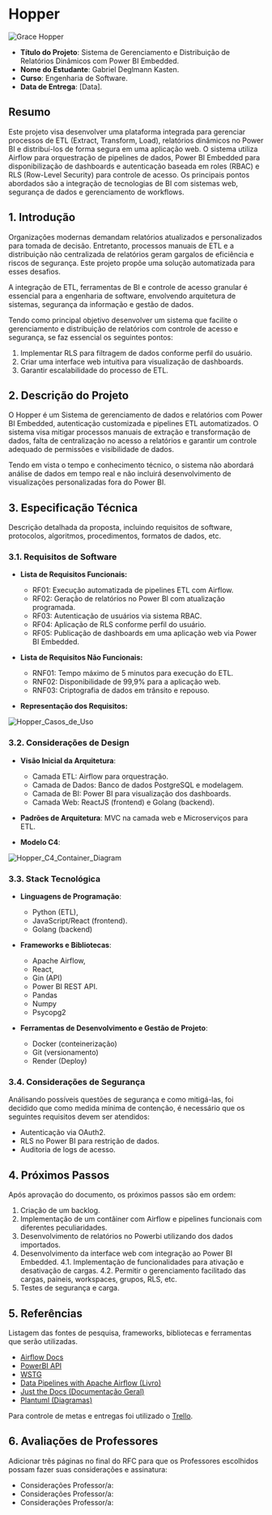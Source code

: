 
# Hopper

![Grace Hopper](docs/images/gracehopperscreenshot.svg)

- **Título do Projeto**: Sistema de Gerenciamento e Distribuição de Relatórios Dinâmicos com Power BI Embedded.
- **Nome do Estudante**: Gabriel Deglmann Kasten.
- **Curso**: Engenharia de Software.
- **Data de Entrega**: [Data].

## Resumo

Este projeto visa desenvolver uma plataforma integrada para gerenciar processos de ETL (Extract, Transform, Load), relatórios dinâmicos no Power BI e distribuí-los de forma segura em uma aplicação web. O sistema utiliza Airflow para orquestração de pipelines de dados, Power BI Embedded para disponibilização de dashboards e autenticação baseada em roles (RBAC) e RLS (Row-Level Security) para controle de acesso. Os principais pontos abordados são a integração de tecnologias de BI com sistemas web, segurança de dados e gerenciamento de workflows.

## 1. Introdução

Organizações modernas demandam relatórios atualizados e personalizados para tomada de decisão. Entretanto, processos manuais de ETL e a distribuição não centralizada de relatórios geram gargalos de eficiência e riscos de segurança. Este projeto propõe uma solução automatizada para esses desafios.

A integração de ETL, ferramentas de BI e controle de acesso granular é essencial para a engenharia de software, envolvendo arquitetura de sistemas, segurança da informação e gestão de dados.

Tendo como principal objetivo desenvolver um sistema que facilite o gerenciamento e distribuição de relatórios com controle de acesso e segurança, se faz essencial os seguintes pontos:

1. Implementar RLS para filtragem de dados conforme perfil do usuário.
2. Criar uma interface web intuitiva para visualização de dashboards.
3. Garantir escalabilidade do processo de ETL.

## 2. Descrição do Projeto

O Hopper é um Sistema de gerenciamento de dados e relatórios com Power BI Embedded, autenticação customizada e pipelines ETL automatizados. O sistema visa mitigar processos manuais de extração e transformação de dados, falta de centralização no acesso a relatórios e garantir um controle adequado de permissões e visibilidade de dados.

Tendo em vista o tempo e conhecimento técnico, o sistema não abordará análise de dados em tempo real e não incluirá desenvolvimento de visualizações personalizadas fora do Power BI.

## 3. Especificação Técnica

Descrição detalhada da proposta, incluindo requisitos de software, protocolos, algoritmos, procedimentos, formatos de dados, etc.

### 3.1. Requisitos de Software

- **Lista de Requisitos Funcionais:**

  - RF01: Execução automatizada de pipelines ETL com Airflow.
  - RF02: Geração de relatórios no Power BI com atualização programada.
  - RF03: Autenticação de usuários via sistema RBAC.
  - RF04: Aplicação de RLS conforme perfil do usuário.
  - RF05: Publicação de dashboards em uma aplicação web via Power BI Embedded.

- **Lista de Requisitos Não Funcionais:**

  - RNF01: Tempo máximo de 5 minutos para execução do ETL.
  - RNF02: Disponibilidade de 99,9% para a aplicação web.
  - RNF03: Criptografia de dados em trânsito e repouso.

- **Representação dos Requisitos:**

![Hopper_Casos_de_Uso](docs/images/Hopper_Casos_de_Uso.png)

### 3.2. Considerações de Design

- **Visão Inicial da Arquitetura**:
  - Camada ETL: Airflow para orquestração.
  - Camada de Dados: Banco de dados PostgreSQL e modelagem.
  - Camada de BI: Power BI para visualização dos dashboards.
  - Camada Web: ReactJS (frontend) e Golang (backend).

- **Padrões de Arquitetura**: MVC na camada web e Microserviços para ETL.

- **Modelo C4**:

![Hopper_C4_Container_Diagram](docs/images/Hopper_C4_Container_Diagram.png)

### 3.3. Stack Tecnológica

- **Linguagens de Programação**:
  - Python (ETL),
  - JavaScript/React (frontend).
  - Golang (backend)

- **Frameworks e Bibliotecas**:
  - Apache Airflow,
  - React,
  - Gin (API)
  - Power BI REST API.
  - Pandas
  - Numpy
  - Psycopg2

- **Ferramentas de Desenvolvimento e Gestão de Projeto**:
  - Docker (conteinerização)
  - Git (versionamento)
  - Render (Deploy)

### 3.4. Considerações de Segurança

Análisando possíveis questões de segurança e como mitigá-las, foi decidido que como medida mínima de contenção, é necessário que os seguintes requisitos devem ser atendidos:

- Autenticação via OAuth2.
- RLS no Power BI para restrição de dados.
- Auditoria de logs de acesso.

## 4. Próximos Passos

Após aprovação do documento, os próximos passos são em ordem:

1. Criação de um backlog.
2. Implementação de um contâiner com Airflow e pipelines funcionais com diferentes peculiaridades.
3. Desenvolvimento de relatórios no Powerbi utilizando dos dados importados.
4. Desenvolvimento da interface web com integração ao Power BI Embedded.
  4.1. Implementação de funcionalidades para ativação e desativação de cargas.
  4.2. Permitir o gerenciamento facilitado das cargas, paineis, workspaces, grupos, RLS, etc.
5. Testes de segurança e carga.

## 5. Referências

Listagem das fontes de pesquisa, frameworks, bibliotecas e ferramentas que serão utilizadas.

- [Airflow Docs](https://airflow.apache.org/docs/)
- [PowerBI API](https://learn.microsoft.com/pt-br/rest/api/power-bi/)
- [WSTG](https://owasp.org/www-project-web-security-testing-guide/stable/)
- [Data Pipelines with Apache Airflow (Livro)](https://www.amazon.com.br/Data-Pipelines-Apache-Airflow-Harenslak/dp/1617296902)
- [Just the Docs (Documentação Geral)](https://just-the-docs.com/)
- [Plantuml (Diagramas)](https://plantuml.com/)

Para controle de metas e entregas foi utilizado o [Trello](https://trello.com/).

## 6. Avaliações de Professores

Adicionar três páginas no final do RFC para que os Professores escolhidos possam fazer suas considerações e assinatura:

- Considerações Professor/a:
- Considerações Professor/a:
- Considerações Professor/a:
